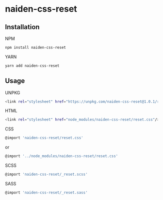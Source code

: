 # naiden-css-reset

## Installation
NPM
```sh
npm install naiden-css-reset
```
YARN
```sh
yarn add naiden-css-reset
```
## Usage
UNPKG
```sh
<link rel="stylesheet" href="https://unpkg.com/naiden-css-reset@1.0.1/reset.css">
```

HTML
```sh
<link rel="stylesheet" href="node_modules/naiden-css-reset/reset.css"/>
```

CSS
```sh
@import 'naiden-css-reset/reset.css'
```
or
```sh
@import '../node_modules/naiden-css-reset/reset.css'
```

SCSS
```sh
@import 'naiden-css-reset/_reset.scss'
```

SASS
```sh
@import 'naiden-css-reset/_reset.sass'
```
